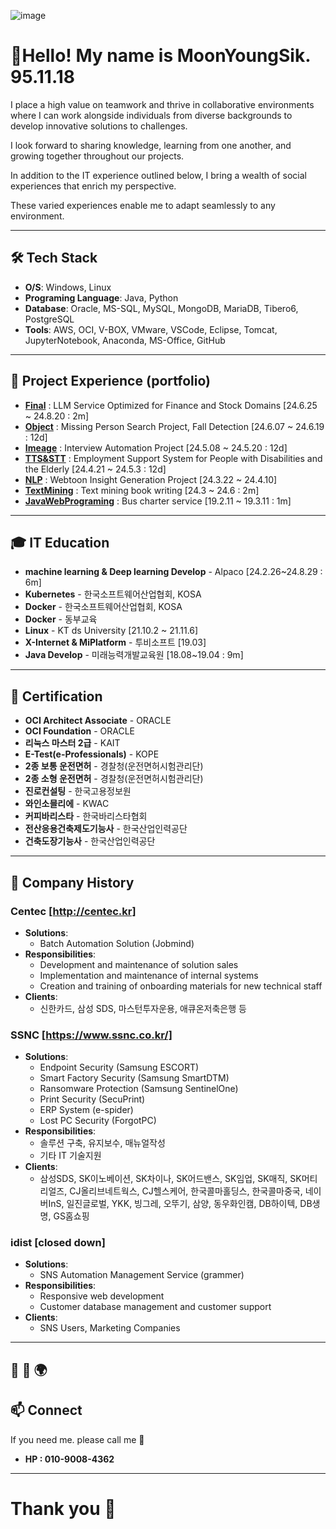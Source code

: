 ![image](https://github.com/user-attachments/assets/81e60655-96a8-455b-864f-fc12dd15d15d) 
# 👋Hello! My name is MoonYoungSik. 95.11.18

I place a high value on teamwork and thrive in collaborative environments where I can work alongside individuals from diverse backgrounds to develop innovative solutions to challenges.

I look forward to sharing knowledge, learning from one another, and growing together throughout our projects.

In addition to the IT experience outlined below, I bring a wealth of social experiences that enrich my perspective.

These varied experiences enable me to adapt seamlessly to any environment.

---

## 🛠️ Tech Stack
- **O/S**: Windows, Linux
- **Programing Language**: Java, Python
- **Database**: Oracle, MS-SQL, MySQL, MongoDB, MariaDB, Tibero6, PostgreSQL
- **Tools**: AWS, OCI, V-BOX, VMware, VSCode, Eclipse, Tomcat, JupyterNotebook, Anaconda, MS-Office, GitHub

---

## 📂 Project Experience (portfolio)
- **[Final](https://github.com/YoungsikMoon/05.-InBest)** : LLM Service Optimized for Finance and Stock Domains [24.6.25 ~ 24.8.20 : 2m]
- **[Object](https://github.com/YoungsikMoon/04.-ObjectDetection)** :  Missing Person Search Project, Fall Detection [24.6.07 ~ 24.6.19 : 12d]
- **[Imeage](https://github.com/YoungsikMoon/03.-Find_Imo)** : Interview Automation Project [24.5.08 ~ 24.5.20 : 12d]
- **[TTS&STT](https://github.com/YoungsikMoon/02.-FORS)** : Employment Support System for People with Disabilities and the Elderly [24.4.21 ~ 24.5.3 : 12d]
- **[NLP](https://github.com/YoungsikMoon/01.-alpha911)** : Webtoon Insight Generation Project [24.3.22 ~ 24.4.10]
- **[TextMining](https://github.com/YoungsikMoon/00.-Text-Mining/blob/main/%EB%A7%9B%EC%9E%88%EB%8A%94_%ED%85%8D%EC%8A%A4%ED%8A%B8%EB%B6%84%EC%84%9D_%EB%AC%B8%EC%98%81%EC%8B%9D.ipynb)** : Text mining book writing [24.3 ~ 24.6 : 2m]
- **[JavaWebPrograming](http://youtube.com/watch?v=BDou4zE-RDQ)** : Bus charter service [19.2.11 ~ 19.3.11 : 1m]

---

## 🎓 IT Education
- **machine learning & Deep learning Develop** - Alpaco [24.2.26~24.8.29 : 6m]
- **Kubernetes** - 한국소프트웨어산업협회, KOSA 
- **Docker** - 한국소프트웨어산업협회, KOSA
- **Docker** - 동부교육
- **Linux** - KT ds University [21.10.2 ~ 21.11.6]
- **X-Internet & MiPlatform** - 투비소프트 [19.03]
- **Java Develop** - 미래능력개발교육원 [18.08~19.04 : 9m]

---

## 📜 Certification
- **OCI Architect Associate** - ORACLE
- **OCI Foundation** - ORACLE
- **리눅스 마스터 2급** - KAIT
- **E-Test(e-Professionals)** - KOPE
- **2종 보통 운전면허** - 경찰청(운전면허시험관리단)
- **2종 소형 운전면허** - 경찰청(운전면허시험관리단)
- **진로컨설팅** - 한국고용정보원
- **와인소믈리에** - KWAC
- **커피바리스타** - 한국바리스타협회
- **전산응용건축제도기능사** - 한국산업인력공단
- **건축도장기능사** - 한국산업인력공단

---

## 👀 Company History

### Centec [http://centec.kr]
- **Solutions**:
  - Batch Automation Solution (Jobmind)
- **Responsibilities**:
  - Development and maintenance of solution sales
  - Implementation and maintenance of internal systems
  - Creation and training of onboarding materials for new technical staff
- **Clients**:
  - 신한카드, 삼성 SDS, 마스턴투자운용, 애큐온저축은행 등

### SSNC [https://www.ssnc.co.kr/]
- **Solutions**: 
  - Endpoint Security (Samsung ESCORT)
  - Smart Factory Security (Samsung SmartDTM)
  - Ransomware Protection (Samsung SentinelOne)
  - Print Security (SecuPrint)
  - ERP System (e-spider)
  - Lost PC Security (ForgotPC)
- **Responsibilities**:
  - 솔루션 구축, 유지보수, 매뉴얼작성
  - 기타 IT 기술지원
- **Clients**:
  - 삼성SDS, SK이노베이션, SK차이나, SK어드밴스, SK임업, SK매직, SK머티리얼즈, CJ올리브네트웍스, CJ헬스케어, 한국콜마홀딩스, 한국콜마중국, 네이버InS, 일진글로벌, YKK, 빙그레, 오뚜기, 삼양, 동우화인캠, DB하이텍, DB생명, GS홈쇼핑

### idist [closed down]
- **Solutions**:
  - SNS Automation Management Service (grammer)
- **Responsibilities**:
  - Responsive web development
  - Customer database management and customer support
- **Clients**:
  - SNS Users, Marketing Companies
---

## 🌟 🌱  🌍
## 📫 Connect
If you need me. please call me 🤝
- **HP : 010-9008-4362**

---

# Thank you 💞️
